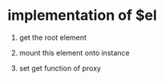 # implementation of $el

1. get the root element 

2. mount this element onto instance

3. set get function of proxy
